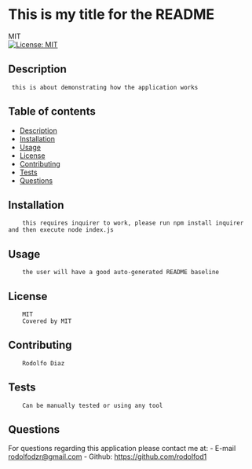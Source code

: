 
# This is my title for the README 
MIT<br>[![License: MIT](https://img.shields.io/badge/License-MIT-yellow.svg)](https://opensource.org/licenses/MIT)
## Description 
     this is about demonstrating how the application works
## Table of contents
* [Description](#description)
* [Installation](#installation)
* [Usage](#usage)
* [License](#license)
* [Contributing](#contributing)
* [Tests](#tests)
* [Questions](#questions)

## Installation
        this requires inquirer to work, please run npm install inquirer and then execute node index.js
## Usage 
        the user will have a good auto-generated README baseline 
## License
        MIT
        Covered by MIT
## Contributing
        Rodolfo Diaz
## Tests
        Can be manually tested or using any tool 
## Questions
For questions regarding this application please contact me at:
    - E-mail rodolfodzr@gmail.com
    - Github:
    <https://github.com/rodolfod1>

    